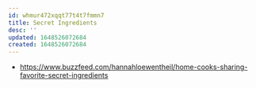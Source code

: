 ```yaml
---
id: whmur472xqqt77t4t7fmmn7
title: Secret Ingredients
desc: ''
updated: 1648526072684
created: 1648526072684
---
```



- https://www.buzzfeed.com/hannahloewentheil/home-cooks-sharing-favorite-secret-ingredients
